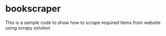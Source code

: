 # bookscraper
This is a sample code to show how to scrape required items from website using scrapy solution
